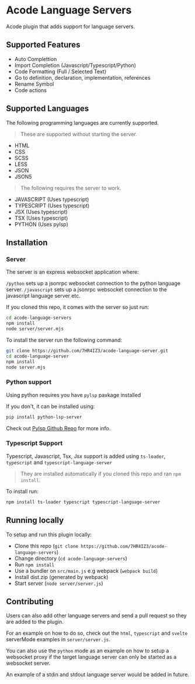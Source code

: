 # Acode Language Servers

Acode plugin that adds support for language servers.


## Supported Features

- Auto Complettion
- Import Completion (Javascript/Typescript/Python)
- Code Formatting (Full / Selected Text)
- Go to definition, declaration, implementation, references
- Rename Symbol
- Code actions


## Supported Languages


The following programming languages are currently supported.


> These are supported without starting the server.

- HTML
- CSS 
- SCSS 
- LESS
- JSON
- JSON5

> The following requires the server to work.

- JAVASCRIPT (Uses typescript)
- TYPESCRIPT (Uses typescript)
- JSX (Uses typescript)
- TSX (Uses typescript)
- PYTHON (Uses pylsp)


## Installation



### Server

The server is an express websocket application where:

`/python` sets up a jsonrpc websocket connection to the python language server.
`/javascript` sets up a jsonrpc websocket connection to the javascript language
server etc.

If you cloned this repo, it comes with the server so just run:

``` bash
cd acode-language-servers
npm install
node server/server.mjs
```


To install the server run the following command:

``` bash
git clone https://github.com/7HR4IZ3/acode-language-server.git
cd acode-language-server
npm install
node server.mjs
```

### Python support

Using python requires you have `pylsp` pavkage installed

If you don't, it can be installed using:

```bash
pip install python-lsp-server
```

Check out [Pylsp Github Repo](https://github.com/python-lsp/python-lsp-server) for more info.

### Typescript Support

Typescript, Javascript, Tsx, Jsx support is added using `ts-loader`, `typescript` and `typescript-language-server`


> They are installed automatically if you cloned this repo and ran `npm install`.

To install run:

```bash
npm install ts-loader typescript typescript-language-server
```


## Running locally


To setup and run this plugin locally:

- Clone this repo (`git clone https://github.com/7HR4IZ3/acode-language-servers`)
- Change directory (`cd acode-language-servers`)
- Run `npm install`
- Use a bundler on `src/main.js` e.g webpack (`webpack build`)
- Install dist.zip (generated by webpack)
- Start server (`node server/server.js`)


## Contributing


Users can also add other language servers and send a pull request so they are
added to the plugin.

For an example on how to do so, check out the `html`, `typescript` and `svelte`
serverMode examples in `server/server.js`.

You can also use the `python` mode as an example on how to setup a websocket
proxy if the target language server can only be started as a websocket server.

An example of a stdin and stdout language server would be added in future.
